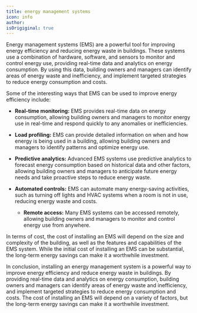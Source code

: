 ```yaml
---
title: energy management systems
icon: info
author: 
isOrigiginal: true
---
```

Energy management systems (EMS) are a powerful tool for improving energy efficiency and reducing energy waste in buildings. These systems use a combination of hardware, software, and sensors to monitor and control energy use, providing real-time data and analytics on energy consumption. By using this data, building owners and managers can identify areas of energy waste and inefficiency, and implement targeted strategies to reduce energy consumption and costs.

Some of the interesting ways that EMS can be used to improve energy efficiency include:

- <b>Real-time monitoring:</b> EMS provides real-time data on energy consumption, allowing building owners and managers to monitor energy use in real-time and respond quickly to any anomalies or inefficiencies.

- <b>Load profiling:</b> EMS can provide detailed information on when and how energy is being used in a building, allowing building owners and managers to identify patterns and optimize energy use.

- <b>Predictive analytics:</b> Advanced EMS systems use predictive analytics to forecast energy consumption based on historical data and other factors, allowing building owners and managers to anticipate future energy needs and take proactive steps to reduce energy waste.

- <b>Automated controls:</b> EMS can automate many energy-saving activities, such as turning off lights and HVAC systems when a room is not in use, reducing energy waste and costs.

  - <b>Remote access:</b> Many EMS systems can be accessed remotely, allowing building owners and managers to monitor and control energy use from anywhere.

In terms of cost, the cost of installing an EMS will depend on the size and complexity of the building, as well as the features and capabilities of the EMS system. While the initial cost of installing an EMS can be substantial, the long-term energy savings can make it a worthwhile investment.

In conclusion, installing an energy management system is a powerful way to improve energy efficiency and reduce energy waste in buildings. By providing real-time data and analytics on energy consumption, building owners and managers can identify areas of energy waste and inefficiency, and implement targeted strategies to reduce energy consumption and costs. The cost of installing an EMS will depend on a variety of factors, but the long-term energy savings can make it a worthwhile investment.
